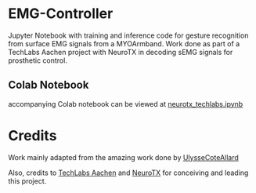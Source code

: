 # EMG-Controller
Jupyter Notebook with training and inference code for gesture recognition from surface EMG signals from a MYOArmband. 
Work done as part of a TechLabs Aachen project with NeuroTX in decoding sEMG signals for prosthetic control. 

## Colab Notebook
accompanying Colab notebook can be viewed at [neurotx_techlabs.ipynb](https://colab.research.google.com/drive/1lV8112oXdwur_zUrFFOFF_mHdpTwlnKX?usp=sharing)

# Credits
Work mainly adapted from the amazing work done by [UlysseCoteAllard](https://github.com/UlysseCoteAllard/MyoArmbandDataset)

Also, credits to [TechLabs Aachen](https://techlabs.org/location/aachen) and [NeuroTX](https://neurotx.de/home) for conceiving and leading this project.
